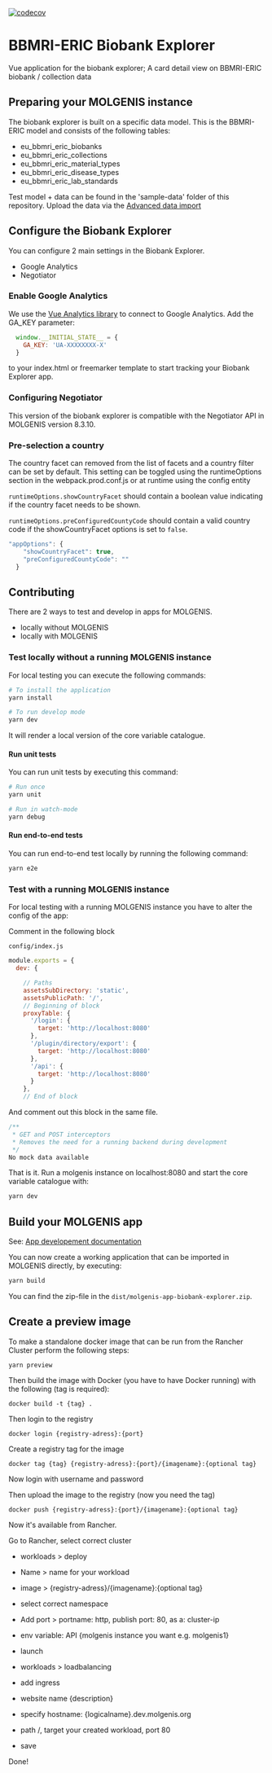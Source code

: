 [![codecov](https://codecov.io/gh/molgenis/molgenis-app-biobank-explorer/branch/master/graph/badge.svg)](https://codecov.io/gh/molgenis/molgenis-app-biobank-explorer)

# BBMRI-ERIC Biobank Explorer
Vue application for the biobank explorer; A card detail view on BBMRI-ERIC biobank / collection data

## Preparing your MOLGENIS instance
The biobank explorer is built on a specific data model. 
This is the BBMRI-ERIC model and consists of the following tables:

- eu_bbmri_eric_biobanks
- eu_bbmri_eric_collections
- eu_bbmri_eric_material_types
- eu_bbmri_eric_disease_types
- eu_bbmri_eric_lab_standards

Test model + data can be found in the 'sample-data' folder of this repository. Upload the data via the [Advanced data import](https://molgenis.gitbooks.io/molgenis/content/user_documentation/import-data/guide-upload.html)

## Configure the Biobank Explorer
You can configure 2 main settings in the Biobank Explorer.

- Google Analytics
- Negotiator

### Enable Google Analytics
We use the [Vue Analytics library](https://github.com/MatteoGabriele/vue-analytics) to connect to Google Analytics.
Add the GA_KEY parameter: 

```js
  window.__INITIAL_STATE__ = {
    GA_KEY: 'UA-XXXXXXXX-X'
  }
```

to your index.html or freemarker template to start tracking your Biobank Explorer app.

### Configuring Negotiator

This version of the biobank explorer is compatible with the Negotiator API in MOLGENIS version 8.3.10.

### Pre-selection a country

The country facet can removed from the list of facets and a country filter can be set by default.
This setting can be toggled using the runtimeOptions section in the webpack.prod.conf.js or at runtime using the config entity

`runtimeOptions.showCountryFacet` should contain a boolean value indicating if the country facet needs to be shown.

`runtimeOptions.preConfiguredCountyCode` should contain a valid country code if the showCountryFacet options is set to `false`.

```js
"appOptions": {
    "showCountryFacet": true,
    "preConfiguredCountyCode": ""
  }
```

## Contributing
There are 2 ways to test and develop in apps for MOLGENIS.

- locally without MOLGENIS
- locally with MOLGENIS

### Test locally without a running MOLGENIS instance

For local testing you can execute the following commands:

```bash
# To install the application
yarn install

# To run develop mode
yarn dev
```

It will render a local version of the core variable catalogue.

#### Run unit tests
You can run unit tests by executing this command:

```bash
# Run once
yarn unit

# Run in watch-mode
yarn debug
```

#### Run end-to-end tests
You can run end-to-end test locally by running the following command:

```bash
yarn e2e
```

### Test with a running MOLGENIS instance
For local testing with a running MOLGENIS instance you have to alter the config of the app:

Comment in the following block

```config/index.js```

```javascript
module.exports = {
  dev: {

    // Paths
    assetsSubDirectory: 'static',
    assetsPublicPath: '/',
    // Beginning of block
    proxyTable: {
      '/login': {
        target: 'http://localhost:8080'
      },
      '/plugin/directory/export': {
        target: 'http://localhost:8080'
      },
      '/api': {
        target: 'http://localhost:8080'
      }
    },
    // End of block
```

And comment out this block in the same file.


```javascript
/**
 * GET and POST interceptors
 * Removes the need for a running backend during development
 */
No mock data available
```

That is it. Run a molgenis instance on localhost:8080 and start the core variable catalogue with:

```javascript
yarn dev
```

## Build your MOLGENIS app

See: [App developement documentation](https://molgenis.gitbooks.io/molgenis/content/developer_documentation/app-development.html)

You can now create a working application that can be imported in MOLGENIS directly, by executing:

```bash
yarn build
```

You can find the zip-file in the ```dist/molgenis-app-biobank-explorer.zip```.

## Create a preview image
To make a standalone docker image that can be run from the Rancher Cluster perform the following steps:

```
yarn preview
```

Then build the image with Docker (you have to have Docker running) with the following (tag is required):

```
docker build -t {tag} .
```

Then login to the registry

```
docker login {registry-adress}:{port}

```

Create a registry tag for the image

```
docker tag {tag} {registry-adress}:{port}/{imagename}:{optional tag}
```

Now login with username and password

Then upload the image to the registry
(now you need the tag)

```
docker push {registry-adress}:{port}/{imagename}:{optional tag}
```

Now it's available from Rancher.

Go to Rancher, select correct cluster

* workloads > deploy
* Name > name for your workload
* image > {registry-adress}/{imagename}:{optional tag}
* select correct namespace
* Add port > portname: http, publish port: 80, as a: cluster-ip
* env variable: API {molgenis instance you want e.g. molgenis1}
* launch

* workloads > loadbalancing
* add ingress
* website name {description}
* specify hostname: {logicalname}.dev.molgenis.org
* path /, target your created workload, port 80
* save

Done!